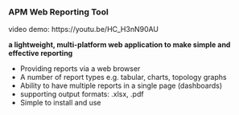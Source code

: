 <h3>APM Web Reporting Tool</h3>
<p>video demo: https://youtu.be/HC_H3nN90AU</p>

**a lightweight, multi-platform web application to make simple and effective reporting**<br/>

- Providing reports via a web browser
- A number of report types e.g. tabular, charts, topology graphs
- Ability to have multiple reports in a single page (dashboards)
- supporting output formats: .xlsx, .pdf
- Simple to install and use
